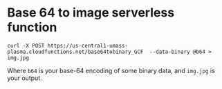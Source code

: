 # Base 64 to image serverless function

`curl -X POST https://us-central1-umass-plasma.cloudfunctions.net/base64tobinary_GCF  --data-binary @b64 > img.jpg`

Where `b64` is your base-64 encoding of some binary data, and `img.jpg` is your output.
